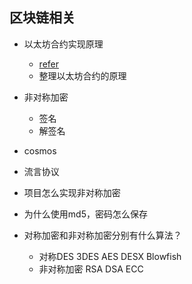 ## 区块链相关
- 以太坊合约实现原理
    - [refer](https://www.jianshu.com/p/72c4a0443d4e)
    - 整理以太坊合约的原理

- 非对称加密
    - 签名
    - 解签名

- cosmos
- 流言协议
- 项目怎么实现非对称加密
- 为什么使用md5，密码怎么保存
- 对称加密和非对称加密分别有什么算法？
  - 对称DES 3DES AES DESX Blowfish
  - 非对称加密 RSA DSA ECC